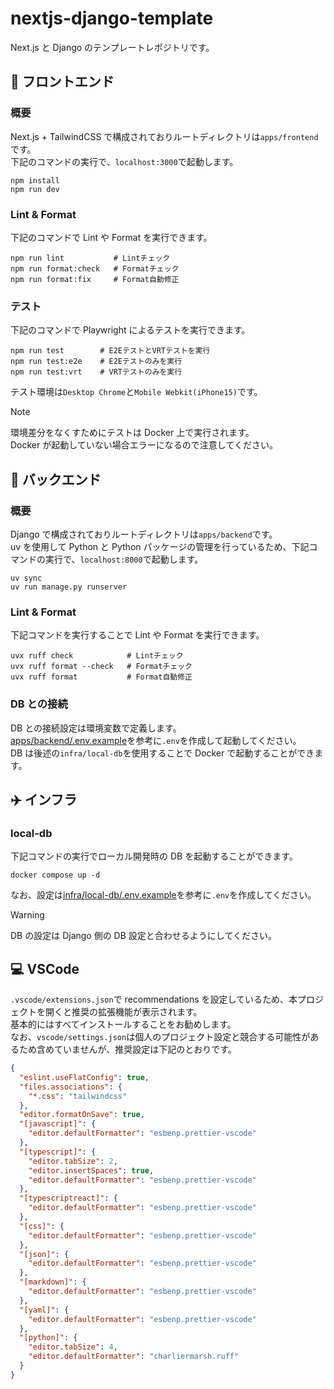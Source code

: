 # nextjs-django-template

Next.js と Django のテンプレートレポジトリです。

## 🧸 フロントエンド

### 概要

Next.js + TailwindCSS で構成されておりルートディレクトリは`apps/frontend`です。<br>
下記のコマンドの実行で、`localhost:3000`で起動します。

```
npm install
npm run dev
```

### Lint & Format

下記のコマンドで Lint や Format を実行できます。

```
npm run lint           # Lintチェック
npm run format:check   # Formatチェック
npm run format:fix     # Format自動修正
```

### テスト

下記のコマンドで Playwright によるテストを実行できます。

```
npm run test        # E2EテストとVRTテストを実行
npm run test:e2e    # E2Eテストのみを実行
npm run test:vrt    # VRTテストのみを実行
```

テスト環境は`Desktop Chrome`と`Mobile Webkit(iPhone15)`です。

> [!NOTE]
> 環境差分をなくすためにテストは Docker 上で実行されます。<br>
> Docker が起動していない場合エラーになるので注意してください。

## 🤖 バックエンド

### 概要

Django で構成されておりルートディレクトリは`apps/backend`です。<br>
uv を使用して Python と Python パッケージの管理を行っているため、下記コマンドの実行で、`localhost:8000`で起動します。

```
uv sync
uv run manage.py runserver
```

### Lint & Format

下記コマンドを実行することで Lint や Format を実行できます。

```
uvx ruff check            # Lintチェック
uvx ruff format --check   # Formatチェック
uvx ruff format           # Format自動修正
```

### DB との接続

DB との接続設定は環境変数で定義します。<br>
[apps/backend/.env.example](https://github.com/shin-kawakami-dg/nextjs-django-template/blob/main/apps/backend/.env.example)を参考に`.env`を作成して起動してください。<br>
DB は後述の`infra/local-db`を使用することで Docker で起動することができます。

## ✈️ インフラ

### local-db

下記コマンドの実行でローカル開発時の DB を起動することができます。<br>

```
docker compose up -d
```

なお、設定は[infra/local-db/.env.example](https://github.com/shin-kawakami-dg/nextjs-django-template/blob/main/infra/local-db/.env.example)を参考に`.env`を作成してください。<br>

> [!WARNING]
> DB の設定は Django 側の DB 設定と合わせるようにしてください。

## 💻 VSCode

`.vscode/extensions.json`で recommendations を設定しているため、本プロジェクトを開くと推奨の拡張機能が表示されます。<br>
基本的にはすべてインストールすることをお勧めします。<br>
なお、`vscode/settings.json`は個人のプロジェクト設定と競合する可能性があるため含めていませんが、推奨設定は下記のとおりです。<br>

```json
{
  "eslint.useFlatConfig": true,
  "files.associations": {
    "*.css": "tailwindcss"
  },
  "editor.formatOnSave": true,
  "[javascript]": {
    "editor.defaultFormatter": "esbenp.prettier-vscode"
  },
  "[typescript]": {
    "editor.tabSize": 2,
    "editor.insertSpaces": true,
    "editor.defaultFormatter": "esbenp.prettier-vscode"
  },
  "[typescriptreact]": {
    "editor.defaultFormatter": "esbenp.prettier-vscode"
  },
  "[css]": {
    "editor.defaultFormatter": "esbenp.prettier-vscode"
  },
  "[json]": {
    "editor.defaultFormatter": "esbenp.prettier-vscode"
  },
  "[markdown]": {
    "editor.defaultFormatter": "esbenp.prettier-vscode"
  },
  "[yaml]": {
    "editor.defaultFormatter": "esbenp.prettier-vscode"
  },
  "[python]": {
    "editor.tabSize": 4,
    "editor.defaultFormatter": "charliermarsh.ruff"
  }
}
```
